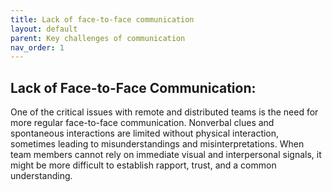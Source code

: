 ```yaml
---
title: Lack of face-to-face communication
layout: default
parent: Key challenges of communication
nav_order: 1
---
```



## Lack of Face-to-Face Communication:

One of the critical issues with remote and distributed teams is the need for more regular face-to-face communication. Nonverbal clues and spontaneous interactions are limited without physical interaction, sometimes leading to misunderstandings and misinterpretations. When team members cannot rely on immediate visual and interpersonal signals, it might be more difficult to establish rapport, trust, and a common understanding.
